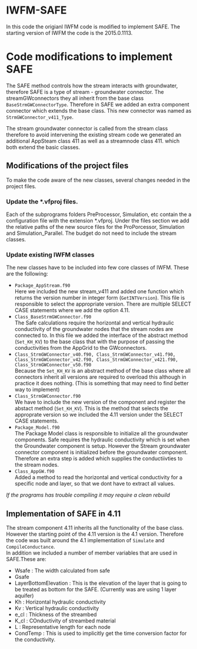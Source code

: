 # IWFM-SAFE

In this code the origianl IWFM code is modified to implement SAFE.
The starting version of IWFM the code is the 2015.0.1113. 

# Code modifications to implement SAFE

The SAFE method controls how the stream interacts with groundwater, therefore SAFE is a type of stream - groundwater connector.
The streamGWconnectors they all inherit from the base class `BaseStrmGWConnectorType`. Therefore in SAFE we added an extra component connector which extends the base class. This new connector was named as
 `StrmGWConnector_v411_Type`.

 The stream groundwater connector is called from the stream class therefore to avoid intervening the existing stream code we generated an additional AppSteam class 411 as well as a streamnode class 411. which both extend the basic classes.

 ## Modifications of the project files
 To make the code aware of the new classes, several changes needed in the project files. 
 ### Update the *.vfproj files.
 Each of the subprograms folders PreProcessor, Simulation, etc contain the a configuration file with the extension *.vfproj. Under the files section we add the relative paths of the new source files for the ProPorcessor, Simulation and Simulation_Parallel. The budget do not need to include the stream classes.

 ### Update existing IWFM classes
 The new classes have to be included into few core classes of IWFM.
 These are the following:    
- `Package_AppStream.f90`</br>
Here we included the new stream_v411 and added one function which returns the version number in integer form (`GetINTVersion`). This file is responsible to select the appropriate version. There are multiple SELECT CASE statements where we add the option 4.11. 
- `Class_BaseStrmGWConnector.f90` </br>
The Safe calculations require the horizontal and vertical hydraulic conductivity of the groundwater nodes that the stream nodes are connected to. In this file we added the interface of the abstract method (`Set_KH_KV`) to the base class that with the purpose of passing the conductivities from the AppGrid to the GWconnectors.
- `Class_StrmGWConnector_v40.f90, Class_StrmGWConnector_v41.f90, Class_StrmGWConnector_v42.f90, Class_StrmGWConnector_v421.f90, Class_StrmGWConnector_v50.f90` </br>
Because the `Set_KH_KV` is an abstract method of the base class where all connectors inherit all versions are required to overload this although in practice it does nothing. (This is something that may need to find better way to implement) 
- `Class_StrmGWConnector.f90` </br>
We have to include the new version of the component and register the abstact method (`Set_KH_KV`). This is the method that selects the approprate version so we included the 4.11 version under the SELECT CASE statements.
 - `Package_Model.f90` </br>
 The Package Model class is responsible to initialize all the groundwater components. Safe requires the hydraulic conductivity which is set when the Groundwater component is setup. However the Stream groundwater connector component is initialized before the groundwater component. Therefore an extra step is added which supplies the conductiivties to the stream nodes. 
 - `Class_AppGW.f90` </br>
 Added a method to read the horizontal and vertical conductivity for a specific node and layer, so that we dont have to extract all values.

 *If the programs has trouble compiling it may require a clean rebuild*

## Implementation of SAFE in 4.11
The stream component 4.11 inherits all the functionality of the base class.
However the starting point of the 4.11 version is the 4.1 version. Therefore the code was built around the 4.1 implementation of `Simulate` and `CompileConductance`. </br>
In addition we included a number of member variables that are used in SAFE.These are:
- Wsafe : The width calculated from safe
- Gsafe 
- LayerBottomElevation : This is the elevation of the layer that is going to be treated as bottom for the SAFE. (Currently was are using 1 layer aquifer)
- Kh : Horizontal hydraulic conductivity
- Kv : Vertical hydraulic conductivity
- e_cl : Thickness of the streambed
- K_cl : COnductivity of streambed material
- L : Representative length for each node
- CondTemp : This is used to implicitly get the time conversion factor for the conductivity.




